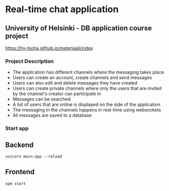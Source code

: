 # Real-time chat application 

## University of Helsinki - DB application course project
https://hy-tsoha.github.io/materiaali/index

### Project Description
* The application has different channels where the messaging takes place
* Users can create an account, create channels and send messages
* Users can also edit and delete messages they have created
* Users can create private channels where only the users that are invited by the channel's creator can participate in
* Messages can be searched 
* A list of users that are online is displayed on the side of the application
* The messaging in the channels happens in real-time using websockets
* All messages are saved to a database


### Start app
## Backend
`uvicorn main:app --reload`

## Frontend 
`npm start`